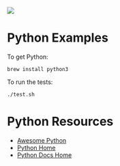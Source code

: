 <img src="https://raw.githubusercontent.com/rtoal/polyglot/master/docs/resources/python-logo-64.png">

# Python Examples

To get Python:

```
brew install python3
```

To run the tests:

```
./test.sh
```

# Python Resources

* [Awesome Python](https://github.com/vinta/awesome-python)
* [Python Home](https://www.python.org/)
* [Python Docs Home](https://www.python.org/doc/)

